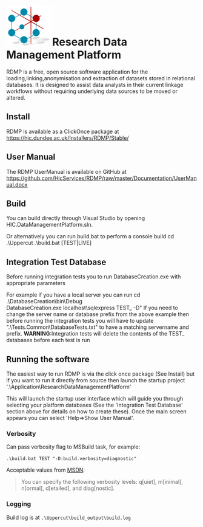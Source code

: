 
# ![logo](.\Application\ResearchDataManagementPlatform\Icon\mainsmall.png)Research Data Management Platform
RDMP is a free, open source software application for the loading,linking,anonymisation and extraction of datasets stored in relational databases.  It is designed to assist data analysts in their current linkage workflows without requiring underlying data sources to be moved or altered.

## Install
RDMP is available as a ClickOnce package at <https://hic.dundee.ac.uk/Installers/RDMP/Stable/>
## User Manual
The RDMP UserManual is available on GitHub at <https://github.com/HicServices/RDMP/raw/master/Documentation/UserManual.docx>

## Build

You can build directly through Visual Studio by opening HIC.DataManagementPlatform.sln.

Or alternatively you can run build.bat to perform a console build
	cd .\Uppercut
	.\build.bat [TEST|LIVE]

## Integration Test Database
Before running integration tests you to run DatabaseCreation.exe with appropriate parameters

For example if you have a local server you can run 
		cd .\DatabaseCreation\bin\Debug\
		DatabaseCreation.exe localhost\sqlexpress TEST_ -D"
If you need to change the server name or database prefix from the above example then before running the integration tests you will have to update ".\Tests.Common\DatabaseTests.txt" to have a matching servername and prefix.
	__WARNING__:Integration tests will delete the contents of the TEST_ databases before each test is run 

## Running the software
The easiest way to run RDMP is via the click once package (See Install) but if you want to run it directly from source then launch the startup project 
	'.\Application\ResearchDataManagementPlatform'

This will launch the startup user interface which will guide you through selecting your platform databases (See the 'Integration Test Database' section above for details on how to create these).  Once the main screen appears you can select 'Help=>Show User Manual'.
### Verbosity

Can pass verbosity flag to MSBuild task, for example:

	.\build.bat TEST "-D:build.verbosity=diagnostic"

Acceptable values from [MSDN](https://msdn.microsoft.com/en-us/library/ms164311.aspx):

> You can specify the following verbosity levels: q[uiet], m[inimal], n[ormal], d[etailed], and diag[nostic].

### Logging

Build log is at `.\Uppercut\build_output\build.log`
